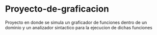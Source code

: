 # Proyecto-de-graficacion
Proyecto en donde se simula un graficador de funciones dentro de un dominio y un analizador sintactico para la ejecucion de dichas funciones
